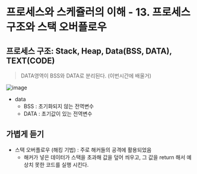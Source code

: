 
# 프로세스와 스케쥴러의 이해 - 13. 프로세스 구조와 스택 오버플로우

## 프로세스 구조: Stack, Heap, Data(BSS, DATA), TEXT(CODE)
> DATA영역이 BSS와 DATA로 분리된다. (이번시간에 배울거)

![image](https://user-images.githubusercontent.com/49984996/99532269-60042280-29e7-11eb-9e00-7227425e4cbb.png)

+ data 
  - BSS : 초기화되지 않는 전역변수
  - DATA : 초기값이 있는 전역변수

## 가볍게 듣기

+ 스택 오버플로우 (해킹 기법) : 주로 해커들의 공격에 활용되었음 
  - 해커가 넣은 데이터가 스택을 초과해 값을 덮어 씌우고, 그 값을 return 해서 예상치 못한 코드를 실행 시킨다.
